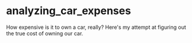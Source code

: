 # analyzing_car_expenses
How expensive is it to own a car, really? Here's my attempt at figuring out the true cost of owning our car.
